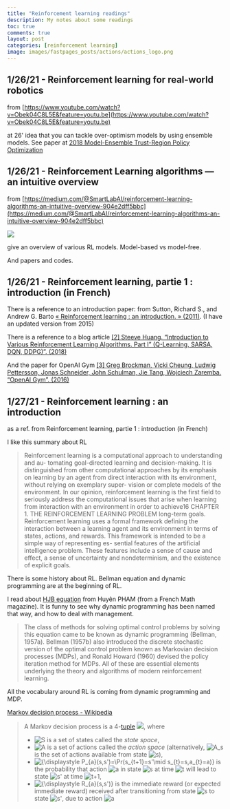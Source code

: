 ```yaml
---
title: "Reinforcement learning readings"
description: My notes about some readings
toc: true
comments: true
layout: post
categories: [reinforcement learning]
image: images/fastpages_posts/actions/actions_logo.png
---
```




## 1/26/21 - Reinforcement learning for real-world robotics

from [https://www.youtube.com/watch?v=Obek04C8L5E&feature=youtu.be](https://www.youtube.com/watch?v=Obek04C8L5E&feature=youtu.be)

at 26' idea that you can tackle over-optimism models by using ensemble models.
See paper at [2018 Model-Ensemble Trust-Region Policy Optimization](https://github.com/castorfou/datascience-papers/blob/main/RL/2018%20Model-Ensemble%20Trust-Region%20Policy%20Optimization/model_ensemble_trust_region_policy_optimization.pdf)



## 1/26/21 - Reinforcement Learning algorithms — an intuitive overview

from [https://medium.com/@SmartLabAI/reinforcement-learning-algorithms-an-intuitive-overview-904e2dff5bbc](https://medium.com/@SmartLabAI/reinforcement-learning-algorithms-an-intuitive-overview-904e2dff5bbc)

![](https://miro.medium.com/max/700/1*BsN4a2N1EDmgG19wWDd9CQ.png)



give an overview of various RL models. Model-based vs model-free.

And papers and codes.

## 1/26/21 - Reinforcement learning, partie 1 : introduction (in French)

There is a reference to an introduction paper:
from Sutton, Richard S., and Andrew G. Barto [« Reinforcement learning : an introduction. » (2011)](https://github.com/castorfou/datascience-papers/blob/main/RL/2015%20Reinforcement%20Learning%20an%20introduction%20-%20Sutton%2C%20Richard%20S.%2C%20and%20Andrew%20G.%20Barto/SuttonBartoIPRLBook2ndEd.pdf). (I have an updated version from 2015)

There is a reference to a blog article [[2] Steeve Huang. “Introduction to Various Reinforcement Learning Algorithms. Part I” (Q-Learning, SARSA, DQN, DDPG)”. (2018)](https://towardsdatascience.com/introduction-to-various-reinforcement-learning-algorithms-i-q-learning-sarsa-dqn-ddpg-72a5e0cb6287)

And the paper for OpenAI Gym [[3] Greg Brockman, Vicki Cheung, Ludwig Pettersson, Jonas Schneider, John Schulman, Jie Tang, Wojciech Zaremba. “OpenAI Gym”. (2016)](https://github.com/castorfou/datascience-papers/blob/main/RL/2016%20OpenAI%20Gym/1606.01540.pdf)

## 1/27/21 - Reinforcement learning : an introduction

as a ref. from Reinforcement learning, partie 1 : introduction (in French)

I like this summary about RL

> Reinforcement learning is a computational approach to understanding and au-
> tomating goal-directed learning and decision-making. It is distinguished from
> other computational approaches by its emphasis on learning by an agent from
> direct interaction with its environment, without relying on exemplary super-
> vision or complete models of the environment. In our opinion, reinforcement
> learning is the first field to seriously address the computational issues that
> arise when learning from interaction with an environment in order to achieve16
> CHAPTER 1. THE REINFORCEMENT LEARNING PROBLEM
> long-term goals.
> Reinforcement learning uses a formal framework defining the interaction
> between a learning agent and its environment in terms of states, actions, and
> rewards. This framework is intended to be a simple way of representing es-
> sential features of the artificial intelligence problem. These features include a
> sense of cause and effect, a sense of uncertainty and nondeterminism, and the
> existence of explicit goals.

There is some history about RL. Bellman equation and dynamic programming are at the beginning of RL.

I read about [HJB equation](http://felix.proba.jussieu.fr/pageperso/pham/Tangente.pdf) from Huyên PHAM (from a French Math magazine). It is funny to see why dynamic programming has been named that way, and how to deal with management.

> The class of methods for solving optimal control problems by
> solving this equation came to be known as dynamic programming (Bellman,
> 1957a). Bellman (1957b) also introduced the discrete stochastic version of the
> optimal control problem known as Markovian decision processes (MDPs), and
> Ronald Howard (1960) devised the policy iteration method for MDPs. All of
> these are essential elements underlying the theory and algorithms of modern
> reinforcement learning.

 All the vocabulary around RL is coming from dynamic programming and MDP. 

[Markov decision process - Wikipedia](https://en.wikipedia.org/wiki/Markov_decision_process)

> A Markov decision process is a 4-[tuple](https://en.wikipedia.org/wiki/Tuple)   ![](https://wikimedia.org/api/rest_v1/media/math/render/svg/b4087b8e195d2e67af8b20e9ed556b697653500c), where
>
> -  ![S](https://wikimedia.org/api/rest_v1/media/math/render/svg/4611d85173cd3b508e67077d4a1252c9c05abca2) is a set of states called the *state space*,
> - ![A](https://wikimedia.org/api/rest_v1/media/math/render/svg/7daff47fa58cdfd29dc333def748ff5fa4c923e3) is a set of actions called the *action space* (alternatively, ![A_s](https://wikimedia.org/api/rest_v1/media/math/render/svg/5cc9b664ef7e1dca131e7f345b4321bd3a07a7d8) is the set of actions available from state ![s](https://wikimedia.org/api/rest_v1/media/math/render/svg/01d131dfd7673938b947072a13a9744fe997e632)),
> -  ![{\displaystyle P_{a}(s,s')=\Pr(s_{t+1}=s'\mid s_{t}=s,a_{t}=a)}](https://wikimedia.org/api/rest_v1/media/math/render/svg/9f46bb2846b8b20a08220507fa105540f34850e7) is the probability that action  ![a](https://wikimedia.org/api/rest_v1/media/math/render/svg/ffd2487510aa438433a2579450ab2b3d557e5edc) in state                       ![s](https://wikimedia.org/api/rest_v1/media/math/render/svg/01d131dfd7673938b947072a13a9744fe997e632) at time     ![t](https://wikimedia.org/api/rest_v1/media/math/render/svg/65658b7b223af9e1acc877d848888ecdb4466560) will lead to state  ![s'](https://wikimedia.org/api/rest_v1/media/math/render/svg/5136680c63706cfd17ceddb4acddbfdd0ba5ef2d) at time    ![t+1](https://wikimedia.org/api/rest_v1/media/math/render/svg/ab2785d8415d6902b0c93efe1419c4bc3ce4643d),
> -  ![{\displaystyle R_{a}(s,s')}](https://wikimedia.org/api/rest_v1/media/math/render/svg/5f842d4a4b1340e194d8014d63163e5e27f94215) is the immediate reward (or expected immediate reward) received after transitioning from state   ![s](https://wikimedia.org/api/rest_v1/media/math/render/svg/01d131dfd7673938b947072a13a9744fe997e632) to state     ![s'](https://wikimedia.org/api/rest_v1/media/math/render/svg/5136680c63706cfd17ceddb4acddbfdd0ba5ef2d), due to action     ![a](https://wikimedia.org/api/rest_v1/media/math/render/svg/ffd2487510aa438433a2579450ab2b3d557e5edc)

